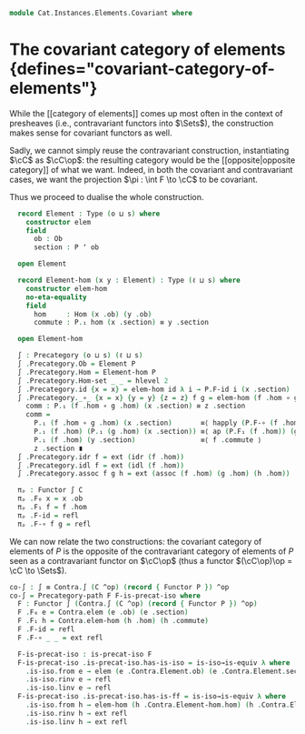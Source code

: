 <!--
```agda
open import Cat.Functor.Equivalence.Path
open import Cat.Functor.Equivalence
open import Cat.Prelude

import Cat.Instances.Elements as Contra
```
-->

```agda
module Cat.Instances.Elements.Covariant where
```

<!--
```agda
module _ {o ℓ s} {C : Precategory o ℓ} (P : Functor C (Sets s)) where
  private module P = Functor P

  open Precategory C
  open Functor
```
-->

# The covariant category of elements {defines="covariant-category-of-elements"}

While the [[category of elements]] comes up most often in the context of
presheaves (i.e., contravariant functors into $\Sets$), the construction
makes sense for covariant functors as well.

Sadly, we cannot simply reuse the contravariant construction,
instantiating $\cC$ as $\cC\op$: the resulting category would be the
[[opposite|opposite category]] of what we want. Indeed, in both the
covariant and contravariant cases, we want the projection $\pi : \int F
\to \cC$ to be covariant.

Thus we proceed to dualise the whole construction.

```agda
  record Element : Type (o ⊔ s) where
    constructor elem
    field
      ob : Ob
      section : P ʻ ob

  open Element

  record Element-hom (x y : Element) : Type (ℓ ⊔ s) where
    constructor elem-hom
    no-eta-equality
    field
      hom     : Hom (x .ob) (y .ob)
      commute : P.₁ hom (x .section) ≡ y .section

  open Element-hom
```

<!--
```agda
  Element-hom-path : {x y : Element} {f g : Element-hom x y} → f .hom ≡ g .hom → f ≡ g
  Element-hom-path p i .hom = p i
  Element-hom-path {x = x} {y = y} {f = f} {g = g} p i .commute =
    is-prop→pathp (λ j → P.₀ (y .ob) .is-tr (P.₁ (p j) (x .section)) (y .section))
      (f .commute)
      (g .commute) i

unquoteDecl H-Level-Element-hom = declare-record-hlevel 2 H-Level-Element-hom (quote Element-hom)

module _ {o ℓ s} {C : Precategory o ℓ} {P : Functor C (Sets s)} where instance
  Extensional-element-hom
    : ∀ {x y : Element P} {ℓr}
    → ⦃ ext : Extensional (C .Precategory.Hom (x .Element.ob) (y .Element.ob)) ℓr ⦄
    → Extensional (Element-hom P x y) ℓr
  Extensional-element-hom ⦃ ext ⦄ = injection→extensional
    (C .Precategory.Hom-set _ _) (Element-hom-path P) ext

module _ {o ℓ s} {C : Precategory o ℓ} (P : Functor C (Sets s)) where
  private module P = Functor P

  open Precategory C
  open Element-hom
  open Element
  open Functor
```
-->

```agda
  ∫ : Precategory (o ⊔ s) (ℓ ⊔ s)
  ∫ .Precategory.Ob = Element P
  ∫ .Precategory.Hom = Element-hom P
  ∫ .Precategory.Hom-set _ _ = hlevel 2
  ∫ .Precategory.id {x = x} = elem-hom id λ i → P.F-id i (x .section)
  ∫ .Precategory._∘_ {x = x} {y = y} {z = z} f g = elem-hom (f .hom ∘ g .hom) comm where abstract
    comm : P.₁ (f .hom ∘ g .hom) (x .section) ≡ z .section
    comm =
      P.₁ (f .hom ∘ g .hom) (x .section)       ≡⟨ happly (P.F-∘ (f .hom) (g .hom)) (x .section) ⟩
      P.₁ (f .hom) (P.₁ (g .hom) (x .section)) ≡⟨ ap (P.F₁ (f .hom)) (g .commute)  ⟩
      P.₁ (f .hom) (y .section)                ≡⟨ f .commute ⟩
      z .section ∎
  ∫ .Precategory.idr f = ext (idr (f .hom))
  ∫ .Precategory.idl f = ext (idl (f .hom))
  ∫ .Precategory.assoc f g h = ext (assoc (f .hom) (g .hom) (h .hom))

  πₚ : Functor ∫ C
  πₚ .F₀ x = x .ob
  πₚ .F₁ f = f .hom
  πₚ .F-id = refl
  πₚ .F-∘ f g = refl
  ```

  We can now relate the two constructions: the covariant category of elements of $P$
  is the opposite of the contravariant category of elements of $P$ seen as a
  contravariant functor on $\cC\op$ (thus a functor $(\cC\op)\op = \cC \to \Sets$).

  ```agda
  co-∫ : ∫ ≡ Contra.∫ (C ^op) (record { Functor P }) ^op
  co-∫ = Precategory-path F F-is-precat-iso where
    F : Functor ∫ (Contra.∫ (C ^op) (record { Functor P }) ^op)
    F .F₀ e = Contra.elem (e .ob) (e .section)
    F .F₁ h = Contra.elem-hom (h .hom) (h .commute)
    F .F-id = refl
    F .F-∘ _ _ = ext refl

    F-is-precat-iso : is-precat-iso F
    F-is-precat-iso .is-precat-iso.has-is-iso = is-iso→is-equiv λ where
      .is-iso.from e → elem (e .Contra.Element.ob) (e .Contra.Element.section)
      .is-iso.rinv e → refl
      .is-iso.linv e → refl
    F-is-precat-iso .is-precat-iso.has-is-ff = is-iso→is-equiv λ where
      .is-iso.from h → elem-hom (h .Contra.Element-hom.hom) (h .Contra.Element-hom.commute)
      .is-iso.rinv h → ext refl
      .is-iso.linv h → ext refl
```
